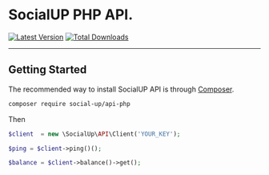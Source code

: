 # SocialUP PHP API.

[![Latest Version](https://img.shields.io/github/release/social-up/api-php.svg?style=flat-square)](https://github.com/social-up/api-php/releases)
[![Total Downloads](https://img.shields.io/packagist/dt/social-up/api-php.svg?style=flat-square)](https://packagist.org/packages/social-up/api-php)

---------------

Getting Started
---------------

The recommended way to install SocialUP API is through
[Composer](https://getcomposer.org/).

```bash
composer require social-up/api-php
```

Then

```php
$client  = new \SocialUp\API\Client('YOUR_KEY');

$ping = $client->ping()();

$balance = $client->balance()->get();
```